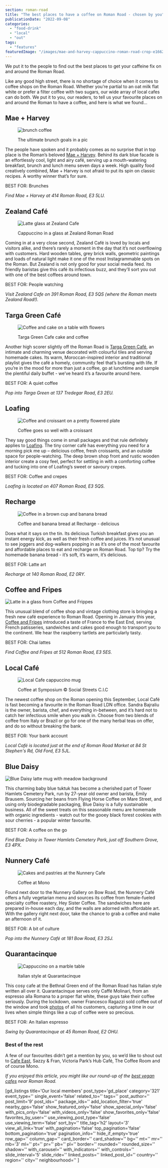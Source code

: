 ```yaml
---
section: roman-road
title: "The best places to have a coffee on Roman Road - chosen by you"
publicationDate: "2022-09-08"
categories: 
  - "food-drink"
  - "local"
  - "out"
tags: 
  - "features"
featuredImage: "/images/mae-and-harvey-cappuccino-roman-road-crop-e1662650110554.jpg"
---
```


We put it to the people to find out the best places to get your caffeine fix on and around the Roman Road.

Like any good high street, there is no shortage of choice when it comes to coffee shops on the Roman Road. Whether you’re partial to an oat milk flat white or prefer a filter coffee with two sugars, our wide array of local cafes can do both. We put it to you, our readers, to tell us your favourite places on and around the Roman to have a coffee, and here is what we found…

## Mae + Harvey

<figure>

![brunch coffee](/images/mae-and-harvey-brunch-1024x682.jpg)

<figcaption>

The ultimate brunch goals in a pic

</figcaption>

</figure>

The people have spoken and it probably comes as no surprise that in top place is the Roman’s beloved [Mae + Harvey](https://romanroadlondon.com/mae-and-harvey-expansion-natasha-sayliss/). Behind its dark blue facade is an effortlessly cool, light and airy café, serving up a mouth-watering breakfast, brunch and lunch menu seven days a week. High quality food creatively combined, Mae + Harvey is not afraid to put its spin on classic recipes. A worthy winner that’s for sure. 

BEST FOR: Brunches

_Find Mae + Harvey at 414 Roman Road, E3 5LU._

## Zealand Café

<figure>

![Latte glass at Zealand Cafe](/images/Zealand-roman-road-coffee-1024x683.jpg)

<figcaption>

Cappuccino in a glass at Zealand Roman Road

</figcaption>

</figure>

Coming in at a very close second, Zealand Café is loved by locals and visitors alike, and there’s rarely a moment in the day that it’s not overflowing with customers. Hard wooden tables, grey brick walls, geometric paintings and loads of natural light make it one of the most Instagrammable spots on the Roman. But Zealand is not only good for your social media feed. Its friendly baristas give this café its infectious buzz, and they’ll sort you out with one of the best coffees around town.

BEST FOR: People watching

_Visit Zealand Cafe on 391 Roman Road, E3 5QS (where the Roman meets Zealand Road!)._ 

## Targa Green Café

<figure>

![Coffee and cake on a table with flowers](/images/Targa-green-cafe-roman-road-1024x683.jpg)

<figcaption>

Targa Green Cafe cake and coffee

</figcaption>

</figure>

Another high scorer slightly off the Roman Road is [Targa Green Café](https://romanroadlondon.com/targa-green-cafe-vegan-review/), an intimate and charming venue decorated with colourful tiles and serving homemade cakes. Its warm, Moroccan-inspired interior and traditional playlist gives the café a homely, community feel that’s bursting with life. If you’re in the mood for more than just a coffee, go at lunchtime and sample the plentiful daily buffet - we’ve heard it’s a favourite around here.

BEST FOR: A quiet coffee

_Pop into Targa Green at 137 Tredegar Road, E3 2EU._

## Loafing

<figure>

![Coffee and croissant on a pretty flowered plate](/images/Loafing-coffee-photo-roman-road-resize-1024x683.jpg)

<figcaption>

Coffee goes so well with a croissant

</figcaption>

</figure>

They say good things come in small packages and that rule definitely applies to [Loafing](https://romanroadlondon.com/loafing-coffee-crepe-shop-reopens/). The tiny corner café has everything you need for a morning pick me up – delicious coffee, fresh croissants, and an outside space for people-watching. The deep brown shop front and rustic wooden interior create a cosy feel, perfect for settling in with a comforting coffee and tucking into one of Loafing’s sweet or savoury crepes. 

BEST FOR: Coffee and crepes

_Loafing is located on 407 Roman Road, E3 5QS._

## Recharge

<figure>

![Coffee in a brown cup and banana bread](/images/Recharge-cafe-roman-road-1024x683.jpg)

<figcaption>

Coffee and banana bread at Recharge - delicious

</figcaption>

</figure>

Does what it says on the tin. Its delicious Turkish breakfast gives you an instant energy kick, as well as their fresh coffee and juices. It’s not unusual to see joggers and dog-walkers popping in as it’s one of the most favourite and affordable places to eat and recharge on Roman Road. Top tip? Try the homemade banana bread - it’s soft, it’s warm, it’s delicious.

BEST FOR: Latte art

_Recharge at 140 Roman Road, E2 0RY._

## Coffee and Fripes

![Latte in a glass from Coffee and Frippes](/images/coffee-and-frippes-coffee-1024x683.jpg)

This unusual blend of coffee shop and vintage clothing store is bringing a fresh new café experience to Roman Road. Opening in January this year, [Coffee and Fripes](https://romanroadlondon.com/coffee-fripes-cafe-open/) introduced a taste of France to the East End, serving French patisseries, sandwiches and cakes good enough to transport you to the continent. We hear the raspberry tartlets are particularly tasty.

BEST FOR: Chai lattes

_Find Coffee and Fripes at 512 Roman Road, E3 5ES._  

## Local Café

<figure>

![Local Cafe cappuccino mug](/images/local-cafe-coffee-1024x683.jpg)

<figcaption>

Coffee at Symposium © Social Streets C.I.C

</figcaption>

</figure>

The newest coffee shop on the Roman opening this September, Local Café is fast becoming a favourite in the Roman Road LDN office. Sandra Bajraliu is the owner, barista, chef, and everything in-between, and it’s hard not to catch her infectious smile when you walk in. Choose from two blends of coffee from Italy or Brazil or go for one of the many herbal teas on offer, and do so without breaking the bank.

BEST FOR: Your bank account

_Local Café is located just at the end of Roman Road Market at 84 St Stephen's Rd, Old Ford, E3 5JL._

## Blue Daisy

![Blue Daisy latte mug with meadow background](/images/blue-daisy-coffee-1024x683.jpg)

This charming baby blue tuktuk has become a cherished part of Tower Hamlets Cemetery Park, run by 27-year old owner and barista, Emily Brausem. Sourcing her beans from Flying Horse Coffee on Mare Street, and using only biodegradable packaging, Blue Daisy is a fully sustainable business. All of the sweet treats on this seasonable menu are homemade with organic ingredients - watch out for the gooey black forest cookies with sour cherries - a popular winter favourite.

BEST FOR: A coffee on the go

_Find Blue Daisy in Tower Hamlets Cemetery Park, just off Southern Grove, E3 4PX._

## Nunnery Café

<figure>

![Cakes and pastries at the Nunnery Cafe](/images/nunnery-cafe-opens-3-1024x683.jpg)

<figcaption>

Coffee at Mono

</figcaption>

</figure>

Found next door to the Nunnery Gallery on Bow Road, the Nunnery Café offers a fully vegetarian menu and sources its coffee from female-fueled specialty coffee roastery, Hey Sister Coffee. The sandwiches here are prepared in-house each day, and the walls are adorned with affordable art. With the gallery right next door, take the chance to grab a coffee and make an afternoon of it.

BEST FOR: A bit of culture

_Pop into the Nunnery Café at 181 Bow Road, E3 2SJ._

## Quarantacinque

<figure>

![Cappuccino on a marble table](/images/Quarantacinque-coffee-roman-road-1024x573.jpg)

<figcaption>

Italian style at Quarantacinque

</figcaption>

</figure>

This cosy cafe at the Bethnal Green end of the Roman Road has Italian style written all over it. Quarantacinque serves only Caffé Molinari, from an espresso alla Romana to a proper flat white, these guys take their coffee seriously. During the lockdown, owner Francesco Ragazzi sold coffee out of the window and took [photos](https://romanroadlondon.com/lockdown-photo-essay-quarantacinque-francesco-ragazzi/) of all his customers, capturing a time in our lives when simple things like a cup of coffee were so precious. 

BEST FOR: An Italian espresso

_Swing by Quarantacinque at 45 Roman Road, E2 OHU._

### Best of the rest

A few of our favourites didn’t get a mention by you, so we’d like to shout out to [Cafe East](https://romanroadlondon.com/cafe-east-roman-road-mustafa-has-interview/), Sazzy & Fran, Victoria Park’s Hub Café, The Coffee Room and of course Mono. 

_If you enjoyed this article, you might like our round-up of the [best vegan cafes](https://romanroadlondon.com/best-local-vegan-vegetarian-cafes-shops/) near Roman Road._ 

\[gd\_listings title='Our local members' post\_type='gd\_place' category='321' event\_type='' single\_event='false' related\_to='' tags='' post\_author='' post\_limit='9' post\_ids='' package\_ids='' add\_location\_filter='true' nearby\_gps='false' show\_featured\_only='false' show\_special\_only='false' with\_pics\_only='false' with\_videos\_only='false' show\_favorites\_only='false' favorites\_by\_user='' use\_viewing\_post\_type='false' use\_viewing\_term='false' sort\_by='' title\_tag='h2' layout='3' view\_all\_link='true' with\_pagination='false' top\_pagination='false' bottom\_pagination='true' pagination\_info='' hide\_if\_empty='true' row\_gap='' column\_gap='' card\_border='' card\_shadow='' bg='' mt='' mr='' mb='3' ml='' pt='' pr='' pb='' pl='' border='' rounded='' rounded\_size='' shadow='' with\_carousel='' with\_indicators='' with\_controls='' slide\_interval='5' slide\_ride='' linked\_posts='' linked\_post\_id='' country='' region='' city='' neighbourhood='' \]
